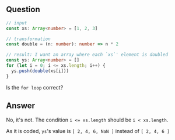 ## Question

```ts
// input
const xs: Array<number> = [1, 2, 3]

// transformation
const double = (n: number): number => n * 2

// result: I want an array where each `xs`' element is doubled
const ys: Array<number> = []
for (let i = 0; i <= xs.length; i++) {
  ys.push(double(xs[i]))
}
```

Is the `for loop` correct?

## Answer

No, it's not. The condition `i <= xs.length` should be `i < xs.length`.

As it is coded, `ys`'s value is `[ 2, 4, 6, NaN ]` instead of `[ 2, 4, 6 ]`
